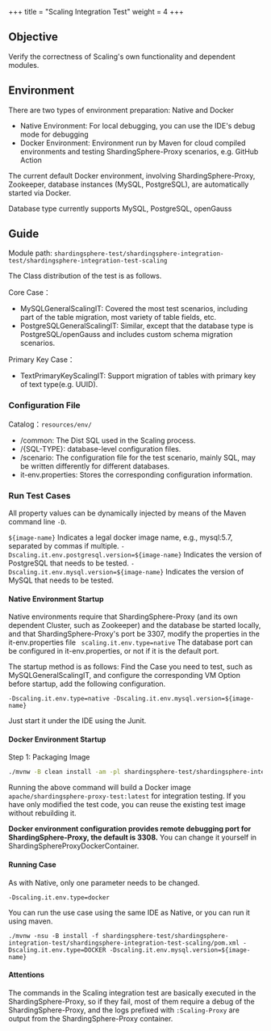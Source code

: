 +++
title = "Scaling Integration Test"
weight = 4
+++

## Objective

Verify the correctness of Scaling's own functionality and dependent modules.

## Environment

There are two types of environment preparation: Native and Docker

- Native Environment: For local debugging, you can use the IDE's debug mode for debugging
- Docker Environment: Environment run by Maven for cloud compiled environments and testing ShardingSphere-Proxy scenarios, e.g. GitHub Action

The current default Docker environment, involving ShardingSphere-Proxy, Zookeeper, database instances (MySQL, PostgreSQL), are automatically started via Docker.

Database type currently supports MySQL, PostgreSQL, openGauss

## Guide

Module path: `shardingsphere-test/shardingsphere-integration-test/shardingsphere-integration-test-scaling`

The Class distribution of the test is as follows.

Core Case：
- MySQLGeneralScalingIT: Covered the most test scenarios, including part of the table migration, most variety of table fields, etc.
- PostgreSQLGeneralScalingIT: Similar, except that the database type is PostgreSQL/openGauss and includes custom schema migration scenarios.

Primary Key Case：

- TextPrimaryKeyScalingIT: Support migration of tables with primary key of text type(e.g. UUID).

### Configuration File

Catalog：`resources/env/`
- /common: The Dist SQL used in the Scaling process.
- /{SQL-TYPE}: database-level configuration files.
- /scenario: The configuration file for the test scenario, mainly SQL, may be written differently for different databases.
- it-env.properties: Stores the corresponding configuration information.

### Run Test Cases

All property values can be dynamically injected by means of the Maven command line `-D`.

`${image-name}` Indicates a legal docker image name, e.g., mysql:5.7, separated by commas if multiple.
`-Dscaling.it.env.postgresql.version=${image-name}` Indicates the version of PostgreSQL that needs to be tested.
`-Dscaling.it.env.mysql.version=${image-name}` Indicates the version of MySQL that needs to be tested.

#### Native Environment Startup

Native environments require that ShardingSphere-Proxy (and its own dependent Cluster, such as Zookeeper) and the database be started locally, and that ShardingSphere-Proxy's port be 3307, modify the properties in the it-env.properties file ` scaling.it.env.type=native`
The database port can be configured in it-env.properties, or not if it is the default port.

The startup method is as follows: Find the Case you need to test, such as MySQLGeneralScalingIT, and configure the corresponding VM Option before startup, add the following configuration.

```
-Dscaling.it.env.type=native -Dscaling.it.env.mysql.version=${image-name}
```

Just start it under the IDE using the Junit.

#### Docker Environment Startup

Step 1: Packaging Image

```bash
./mvnw -B clean install -am -pl shardingsphere-test/shardingsphere-integration-test/shardingsphere-integration-test-scaling -Pit.env.docker -DskipTests
```

Running the above command will build a Docker image `apache/shardingsphere-proxy-test:latest` for integration testing.
If you have only modified the test code, you can reuse the existing test image without rebuilding it.

**Docker environment configuration provides remote debugging port for ShardingSphere-Proxy, the default is 3308.**
You can change it yourself in ShardingSphereProxyDockerContainer.

#### Running Case

As with Native, only one parameter needs to be changed.

```
-Dscaling.it.env.type=docker
```

You can run the use case using the same IDE as Native, or you can run it using maven.

```shell
./mvnw -nsu -B install -f shardingsphere-test/shardingsphere-integration-test/shardingsphere-integration-test-scaling/pom.xml -Dscaling.it.env.type=DOCKER -Dscaling.it.env.mysql.version=${image-name}
```

#### Attentions

The commands in the Scaling integration test are basically executed in the ShardingSphere-Proxy, so if they fail, most of them require a debug of the ShardingSphere-Proxy, and the logs prefixed with `:Scaling-Proxy` are output from the ShardingSphere-Proxy container.
